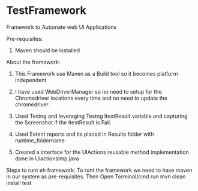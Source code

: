 # TestFramework
Framework  to Automate  web UI Applications

Pre-requisites:
1.	Maven should be installed

About the framework:
1.	This Framework use Maven as a Build tool so it becomes platform independent
2.	I have used WebDriverManager so no need to setup for the Chromedriver locations every time and no need to update the chromedriver.
3.	Used Testng and leveraging Testng ItestResult variable and capturing the Screenshot if the 
ItestResult is Fail.

4.	Used Extent reports and its placed in Results folder with runtime_foldername
5.	Created a interface for the UIActions reusable method implementation done in UiactionsImp.java


Steps to runt eh framework:
To runt the framework we need to have maven in our system as pre-requisites. Then
Open Terminal/cmd run mvn clean install test

		

